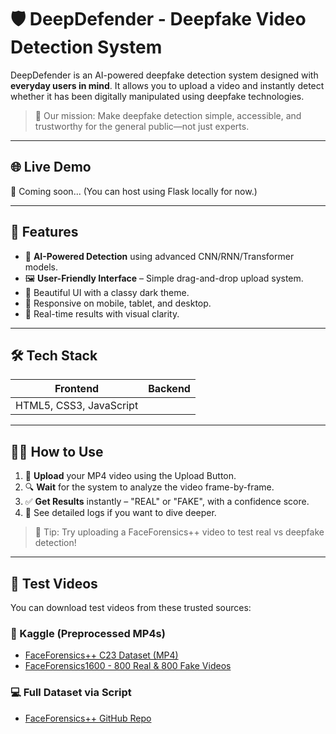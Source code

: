 # 🛡️ DeepDefender - Deepfake Video Detection System

DeepDefender is an AI-powered deepfake detection system designed with **everyday users in mind**. It allows you to upload a video and instantly detect whether it has been digitally manipulated using deepfake technologies.

> 🎯 Our mission: Make deepfake detection simple, accessible, and trustworthy for the general public—not just experts.

---

## 🌐 Live Demo

🚀 Coming soon... (You can host using Flask locally for now.)

---

## 📸 Features

- 🧠 **AI-Powered Detection** using advanced CNN/RNN/Transformer models.
- 🖼️ **User-Friendly Interface** – Simple drag-and-drop upload system.
- 🎨 Beautiful UI with a classy dark theme.
- 📱 Responsive on mobile, tablet, and desktop.
- 📢 Real-time results with visual clarity.

---

## 🛠️ Tech Stack

| Frontend | Backend |
|----------|---------|
| HTML5, CSS3, JavaScript|
---

## 🧑‍💻 How to Use

1. 📁 **Upload** your MP4 video using the Upload Button.
2. 🔍 **Wait** for the system to analyze the video frame-by-frame.
3. ✅ **Get Results** instantly – "REAL" or "FAKE", with a confidence score.
4. 🧾 See detailed logs if you want to dive deeper.

> 🎉 Tip: Try uploading a FaceForensics++ video to test real vs deepfake detection!

---

## 🧪 Test Videos

You can download test videos from these trusted sources:

### 🔗 Kaggle (Preprocessed MP4s)
- [FaceForensics++ C23 Dataset (MP4)](https://www.kaggle.com/datasets/xdxd003/ff-c23)
- [FaceForensics1600 - 800 Real & 800 Fake Videos](https://www.kaggle.com/datasets/farhansharukhhasan/faceforensics1600-videospreprocess)

### 💻 Full Dataset via Script
- [FaceForensics++ GitHub Repo](https://github.com/ondyari/FaceForensics)

